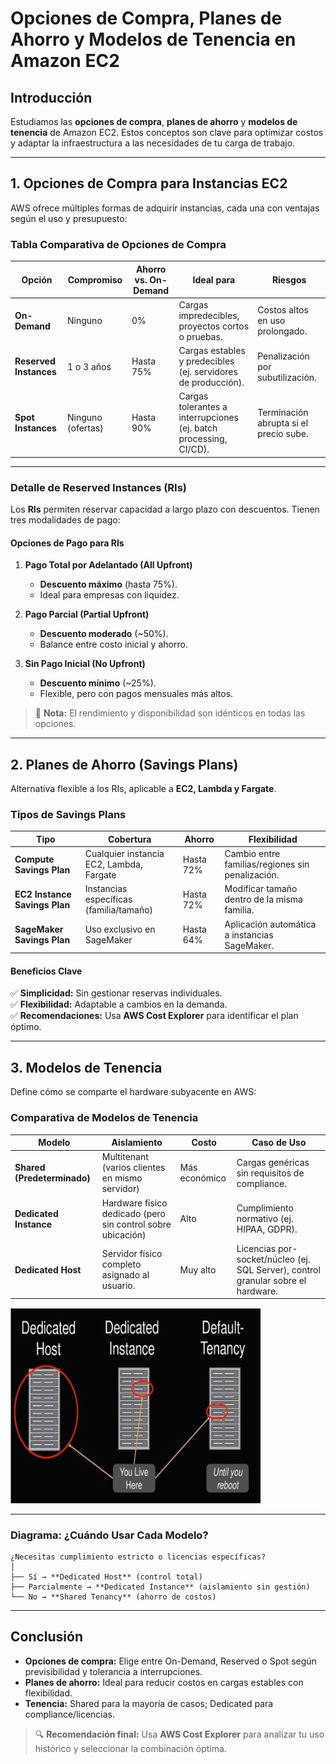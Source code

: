 # **Opciones de Compra, Planes de Ahorro y Modelos de Tenencia en Amazon EC2**

## **Introducción**  
Estudiamos las **opciones de compra**, **planes de ahorro** y **modelos de tenencia** de Amazon EC2. Estos conceptos son clave para optimizar costos y adaptar la infraestructura a las necesidades de tu carga de trabajo.

---

## **1. Opciones de Compra para Instancias EC2**  
AWS ofrece múltiples formas de adquirir instancias, cada una con ventajas según el uso y presupuesto:  

### **Tabla Comparativa de Opciones de Compra**  

| **Opción**            | **Compromiso**       | **Ahorro vs. On-Demand** | **Ideal para**                                                                 | **Riesgos**                          |
|-----------------------|----------------------|--------------------------|------------------------------------------------------------------------------|--------------------------------------|
| **On-Demand**         | Ninguno              | 0%                       | Cargas impredecibles, proyectos cortos o pruebas.                            | Costos altos en uso prolongado.      |
| **Reserved Instances**| 1 o 3 años           | Hasta 75%                | Cargas estables y predecibles (ej. servidores de producción).                | Penalización por subutilización.     |
| **Spot Instances**    | Ninguno (ofertas)    | Hasta 90%                | Cargas tolerantes a interrupciones (ej. batch processing, CI/CD).            | Terminación abrupta si el precio sube. |

---

### **Detalle de Reserved Instances (RIs)**  
Los **RIs** permiten reservar capacidad a largo plazo con descuentos. Tienen tres modalidades de pago:  

#### **Opciones de Pago para RIs**  
1. **Pago Total por Adelantado (All Upfront)**  
   - **Descuento máximo** (hasta 75%).  
   - Ideal para empresas con liquidez.  

2. **Pago Parcial (Partial Upfront)**  
   - **Descuento moderado** (~50%).  
   - Balance entre costo inicial y ahorro.  

3. **Sin Pago Inicial (No Upfront)**  
   - **Descuento mínimo** (~25%).  
   - Flexible, pero con pagos mensuales más altos.  

> 📌 **Nota:** El rendimiento y disponibilidad son idénticos en todas las opciones.  

---

## **2. Planes de Ahorro (Savings Plans)**  
Alternativa flexible a los RIs, aplicable a **EC2, Lambda y Fargate**.  

### **Tipos de Savings Plans**  
| **Tipo**                | **Cobertura**                          | **Ahorro** | **Flexibilidad**                              |
|-------------------------|----------------------------------------|------------|-----------------------------------------------|
| **Compute Savings Plan**| Cualquier instancia EC2, Lambda, Fargate | Hasta 72%  | Cambio entre familias/regiones sin penalización. |
| **EC2 Instance Savings Plan** | Instancias específicas (familia/tamaño) | Hasta 72%  | Modificar tamaño dentro de la misma familia.    |
| **SageMaker Savings Plan** | Uso exclusivo en SageMaker           | Hasta 64%  | Aplicación automática a instancias SageMaker.   |

#### **Beneficios Clave**  
✅ **Simplicidad:** Sin gestionar reservas individuales.  
✅ **Flexibilidad:** Adaptable a cambios en la demanda.  
✅ **Recomendaciones:** Usa **AWS Cost Explorer** para identificar el plan óptimo.  

---

## **3. Modelos de Tenencia**  
Define cómo se comparte el hardware subyacente en AWS:  

### **Comparativa de Modelos de Tenencia**  

| **Modelo**          | **Aislamiento**       | **Costo**       | **Caso de Uso**                                                                 |
|----------------------|-----------------------|-----------------|---------------------------------------------------------------------------------|
| **Shared (Predeterminado)** | Multitenant (varios clientes en mismo servidor) | Más económico   | Cargas genéricas sin requisitos de compliance.                                  |
| **Dedicated Instance** | Hardware físico dedicado (pero sin control sobre ubicación) | Alto            | Cumplimiento normativo (ej. HIPAA, GDPR).                                       |
| **Dedicated Host**   | Servidor físico completo asignado al usuario.  | Muy alto        | Licencias por-socket/núcleo (ej. SQL Server), control granular sobre el hardware. |

<img src="./img/tenency.png" alt="Tenency Models" width="400" title="Tenency Models"/>

---

### **Diagrama: ¿Cuándo Usar Cada Modelo?**  
```plaintext
¿Necesitas cumplimiento estricto o licencias específicas?  
│  
├── Sí → **Dedicated Host** (control total)  
├── Parcialmente → **Dedicated Instance** (aislamiento sin gestión)  
└── No → **Shared Tenancy** (ahorro de costos)  
```

---

## **Conclusión**  
- **Opciones de compra:** Elige entre On-Demand, Reserved o Spot según previsibilidad y tolerancia a interrupciones.  
- **Planes de ahorro:** Ideal para reducir costos en cargas estables con flexibilidad.  
- **Tenencia:** Shared para la mayoría de casos; Dedicated para compliance/licencias.  

> 🔍 **Recomendación final:** Usa **AWS Cost Explorer** para analizar tu uso histórico y seleccionar la combinación óptima.  
